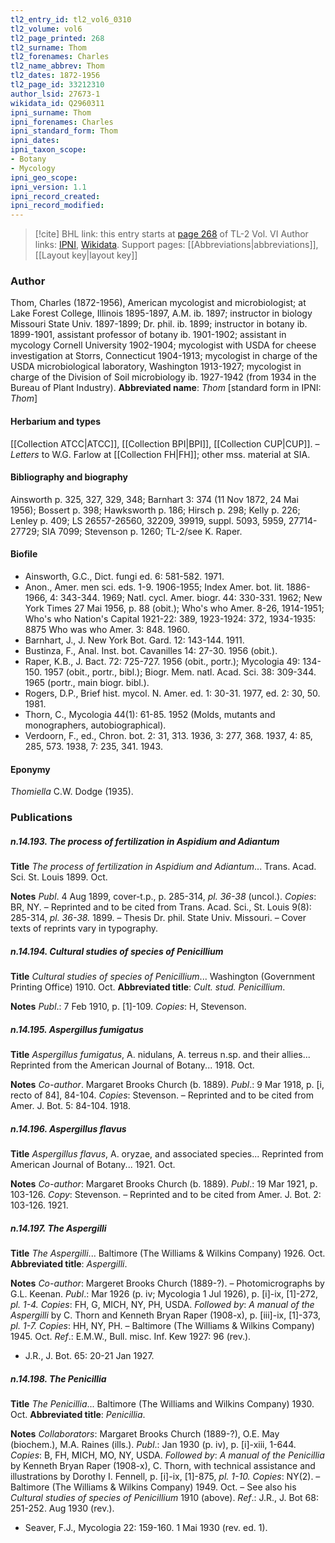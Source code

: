 ```yaml
---
tl2_entry_id: tl2_vol6_0310
tl2_volume: vol6
tl2_page_printed: 268
tl2_surname: Thom
tl2_forenames: Charles
tl2_name_abbrev: Thom
tl2_dates: 1872-1956
tl2_page_id: 33212310
author_lsid: 27673-1
wikidata_id: Q2960311
ipni_surname: Thom
ipni_forenames: Charles
ipni_standard_form: Thom
ipni_dates: 
ipni_taxon_scope: 
- Botany
- Mycology
ipni_geo_scope: 
ipni_version: 1.1
ipni_record_created: 
ipni_record_modified:
---
```


> [!cite] BHL link: this entry starts at [page 268](https://www.biodiversitylibrary.org/page/33212310) of TL-2 Vol. VI
> Author links: [IPNI](https://www.ipni.org/a/27673-1), [Wikidata](https://www.wikidata.org/wiki/Q2960311). Support pages: [[Abbreviations|abbreviations]], [[Layout key|layout key]]

### Author

Thom, Charles (1872-1956), American mycologist and microbiologist; at Lake Forest College, Illinois 1895-1897, A.M. ib. 1897; instructor in biology Missouri State Univ. 1897-1899; Dr. phil. ib. 1899; instructor in botany ib. 1899-1901, assistant professor of botany ib. 1901-1902; assistant in mycology Cornell University 1902-1904; mycologist with USDA for cheese investigation at Storrs, Connecticut 1904-1913; mycologist in charge of the USDA microbiological laboratory, Washington 1913-1927; mycologist in charge of the Division of Soil microbiology ib. 1927-1942 (from 1934 in the Bureau of Plant Industry). 
**Abbreviated name**: *Thom* \[standard form in IPNI: *Thom*\]

#### Herbarium and types

[[Collection ATCC|ATCC]], [[Collection BPI|BPI]], [[Collection CUP|CUP]]. – *Letters* to W.G. Farlow at [[Collection FH|FH]]; other mss. material at SIA.

#### Bibliography and biography

Ainsworth p. 325, 327, 329, 348; Barnhart 3: 374 (11 Nov 1872, 24 Mai 1956); Bossert p. 398; Hawksworth p. 186; Hirsch p. 298; Kelly p. 226; Lenley p. 409; LS 26557-26560, 32209, 39919, suppl. 5093, 5959, 27714-27729; SIA 7099; Stevenson p. 1260; TL-2/see K. Raper.

#### Biofile

- Ainsworth, G.C., Dict. fungi ed. 6: 581-582. 1971.
- Anon., Amer. men sci. eds. 1-9. 1906-1955; Index Amer. bot. lit. 1886-1966, 4: 343-344. 1969; Natl. cycl. Amer. biogr. 44: 330-331. 1962; New York Times 27 Mai 1956, p. 88 (obit.); Who's who Amer. 8-26, 1914-1951; Who's who Nation's Capital 1921-22: 389, 1923-1924: 372, 1934-1935: 8875 Who was who Amer. 3: 848. 1960.
- Barnhart, J., J. New York Bot. Gard. 12: 143-144. 1911.
- Bustinza, F., Anal. Inst. bot. Cavanilles 14: 27-30. 1956 (obit.).
- Raper, K.B., J. Bact. 72: 725-727. 1956 (obit., portr.); Mycologia 49: 134-150. 1957 (obit., portr., bibl.); Biogr. Mem. natl. Acad. Sci. 38: 309-344. 1965 (portr., main biogr. bibl.).
- Rogers, D.P., Brief hist. mycol. N. Amer. ed. 1: 30-31. 1977, ed. 2: 30, 50. 1981.
- Thorn, C., Mycologia 44(1): 61-85. 1952 (Molds, mutants and monographers, autobiographical).
- Verdoorn, F., ed., Chron. bot. 2: 31, 313. 1936, 3: 277, 368. 1937, 4: 85, 285, 573. 1938, 7: 235, 341. 1943.

#### Eponymy

*Thomiella* C.W. Dodge (1935).

### Publications

##### n.14.193. The process of fertilization in Aspidium and Adiantum

**Title**
*The process of fertilization in Aspidium and Adiantum*... Trans. Acad. Sci. St. Louis 1899. Oct.

**Notes**
*Publ*. 4 Aug 1899, cover-t.p., p. 285-314, *pl. 36-38* (uncol.). *Copies*: BR, NY. – Reprinted and to be cited from Trans. Acad. Sci., St. Louis 9(8): 285-314, *pl. 36-38.* 1899. – Thesis Dr. phil. State Univ. Missouri. – Cover texts of reprints vary in typography.

##### n.14.194. Cultural studies of species of Penicillium

**Title**
*Cultural studies of species of Penicillium*... Washington (Government Printing Office) 1910. Oct.
**Abbreviated title**: *Cult. stud. Penicillium*.

**Notes**
*Publ*.: 7 Feb 1910, p. \[1\]-109. *Copies*: H, Stevenson.

##### n.14.195. Aspergillus fumigatus

**Title**
*Aspergillus fumigatus*, A. nidulans, A. terreus n.sp. and their allies... Reprinted from the American Journal of Botany... 1918. Oct.

**Notes**
*Co-author*. Margaret Brooks Church (b. 1889).
*Publ*.: 9 Mar 1918, p. \[i, recto of 84\], 84-104. *Copies*: Stevenson. – Reprinted and to be cited from Amer. J. Bot. 5: 84-104. 1918.

##### n.14.196. Aspergillus flavus

**Title**
*Aspergillus flavus*, A. oryzae, and associated species... Reprinted from American Journal of Botany... 1921. Oct.

**Notes**
*Co-author*: Margaret Brooks Church (b. 1889).
*Publ*.: 19 Mar 1921, p. 103-126. *Copy*: Stevenson. – Reprinted and to be cited from Amer. J. Bot. 2: 103-126. 1921.

##### n.14.197. The Aspergilli

**Title**
*The Aspergilli*... Baltimore (The Williams & Wilkins Company) 1926. Oct.
**Abbreviated title**: *Aspergilli*.

**Notes**
*Co-author*: Margeret Brooks Church (1889-?). – Photomicrographs by G.L. Keenan.
*Publ*.: Mar 1926 (p. iv; Mycologia 1 Jul 1926), p. \[i\]-ix, \[1\]-272, *pl. 1-4. Copies*: FH, G, MICH, NY, PH, USDA.
*Followed by*: *A manual of the Aspergilli* by C. Thorn and Kenneth Bryan Raper (1908-x), p. \[iii\]-ix, \[1\]-373, *pl. 1-7. Copies*: HH, NY, PH. – Baltimore (The Williams & Wilkins Company) 1945. Oct.
*Ref*.: E.M.W., Bull. misc. Inf. Kew 1927: 96 (rev.).
- J.R., J. Bot. 65: 20-21 Jan 1927.

##### n.14.198. The Penicillia

**Title**
*The Penicillia*... Baltimore (The Williams and Wilkins Company) 1930. Oct.
**Abbreviated title**: *Penicillia*.

**Notes**
*Collaborators*: Margaret Brooks Church (1889-?), O.E. May (biochem.), M.A. Raines (ills.).
*Publ*.: Jan 1930 (p. iv), p. \[i\]-xiii, 1-644. *Copies*: B, FH, MICH, MO, NY, USDA.
*Followed by*: *A manual of the Penicillia* by Kenneth Bryan Raper (1908-x), C. Thorn, with technical assistance and illustrations by Dorothy I. Fennell, p. \[i\]-ix, \[1\]-875, *pl. 1-10. Copies*: NY(2). – Baltimore (The Williams & Wilkins Company) 1949. Oct. – See also his *Cultural studies of species of Penicillium* 1910 (above).
*Ref*.: J.R., J. Bot 68: 251-252. Aug 1930 (rev.).
- Seaver, F.J., Mycologia 22: 159-160. 1 Mai 1930 (rev. ed. 1).

